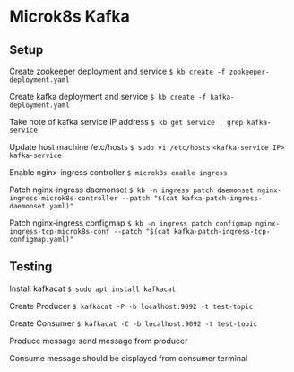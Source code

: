 # Microk8s Kafka

## Setup
Create zookeeper deployment and service
```$ kb create -f zookeeper-deployment.yaml```

Create kafka deployment and service
```$ kb create -f kafka-deployment.yaml```

Take note of kafka service IP address
```$ kb get service | grep kafka-service```

Update host machine /etc/hosts
```$ sudo vi /etc/hosts```
```<kafka-service IP> kafka-service```

Enable nginx-ingress controller
```$ microk8s enable ingress```

Patch nginx-ingress daemonset
```$ kb -n ingress patch daemonset nginx-ingress-microk8s-controller --patch "$(cat kafka-patch-ingress-daemonset.yaml)"```

Patch nginx-ingress configmap
```$ kb -n ingress patch configmap nginx-ingress-tcp-microk8s-conf --patch "$(cat kafka-patch-ingress-tcp-configmap.yaml)"```

## Testing
Install kafkacat
```$ sudo apt install kafkacat```

Create Producer
```$ kafkacat -P -b localhost:9092 -t test-topic```

Create Consumer
```$ kafkacat -C -b localhost:9092 -t test-topic```

Produce message
send message from producer

Consume message should be displayed from consumer terminal

